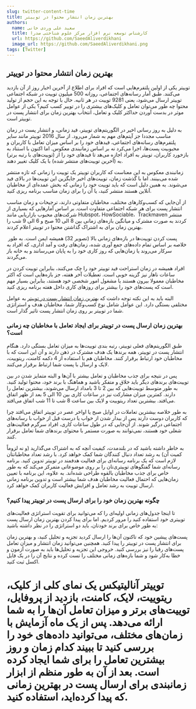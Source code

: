 ```yaml
---
slug: twitter-content-time
title: بهترین زمان انتشار محتوا در توییتر
authors:
  name: سعید علی وردی خانی
  title: کارشناس توسعه نرم افزار مرکز علوم شناختی صدرا
  url: https://github.com/SaeedAliverdikhani 
  image_url: https://github.com/SaeedAliverdikhani.png
tags: [Twitter]
---
```


## بهترین زمان انتشار محتوا در توییتر

توییتر یکی از اولین پلتفرم‌هایی است که افراد برای اطلاع از آخرین اخبار روز از آن بازدید می‌کنند. طبق آمار رسانه‌های اجتماعی، روزانه 500 میلیون توییت در شبکه اجتماعی توییتر ارسال می‌شود،‌ یعنی 9281 توییت در هر ثانیه. حال با توجه به این حجم از تولید محتوا چه طور می‌‌‌توان تعامل و کلیک‌های بیشتری را در توییر کسب کنیم؟ یکی از عوامل موثر در بدست آوردن حداکثر کلیک و تعامل،‌ انتخاب بهترین زمان برای انتشار پست در توییتر است.

به دلیل به روز رسانی اخیر در الگوریتم‌های توییتر، فید زمانی، و انتشار پست در زمان مناسب مجددا جز آیتم‌های مهم به شمار می‌رود. از سال 2016 توییتر مانند سایر پلتفرم‌های رسانه‌های اجتماعی، فیدهای خود را بر اساس میزان تعامل با کاربران و محبوبیت پست‌ها، اجرا می‌کرد نه بر اساس زمانبندی معکوس. اما اکنون با استناد به بازخورد کاربران، توییتر به افراد اجازه می‌هد تا فیدهای خود را از (توییت‌های با رتبه برتر) به (آخرین توییت‌های منتشر شده) با یک کلیک تغییر دهند.

زمانبندی معکوس به این معناست که کاربران توییتر یک توییت را زمانی که تازه منتشر شده می‌بینند. اما با گذشت زمان، توییت‌های اخیر جایگزین این توییت‌ها در بالای فید می‌شوند. به همین دلیل است که باید توییت خود را زمانی که بخش عمده‌ای از مخاطبان آنلاین هستند منتشر کنید، یا آن را برای زمان مناسب برنامه ریزی کنید.

از آن‌جایی که کسب‌وکارهای مختلف، ‌مخاطبان متفاوتی دارند، ترجیحات و زمان مناسب انتشار پست برای هر شبکه اجتماعی متفاوت است. بر اساس آمارهایی که بسیاری از شرکت‌های محبوب بازاریابی مانند Hubspot، HowSociable،  Trackmaven منتشر کردند به صورت مشترک و میانگین بازه‌های زمانی بین 8 الی 10 صبح و 6 الی 9 شب را بهترین زمان برای به اشتراک گذاشتن محتوا در توییتر اعلام کردند.

 پست کردن توییت‌ها در بازه‌های زمانی بالا (تصویر 32) همیشه ایمن است. به طور خلاصه بر اساس تمام داده‌های جمع آوری شده، زمان‌های رفت و آمد اداری، که افراد به سرکار می‌روند یا زمان‌هایی که روز کاری خود را به پایان می‌رسانند و به خانه باز می‌گردند.

افراد همیشه در زمان استراحت فید توییتر خود را چک می‌کنند، بنابراین توییت کردن در ساعات ناهار نیز گزینه خوبی است. تعطیلات آخر هفته، جز بازه‌هایی است که اکثر مخاطبان معمولا بیرون هستند یا مشغول امور شخصی خود هستند، بنابراین بسیار مهم است که پست‌های خود را بیشتر برای روزهای کاری داخل هفته برنامه ریزی کنید.

البته باید به این نکته توجه داشت که [بهترین زمان انتشار پست در توییتر](https://novinhub.com/blog/twitter-best-time-posting/) به عوامل مختلفی بستگی دارد. این عوامل شامل نوع کسب‌وکار شما، مخاطبان هدف و استراتژی شما در توییتر بر روی زمان انتشار پست تاثیر گذار است.

  

### بهترین زمان ارسال پست در توییتر برای ایجاد تعامل با مخاطبان چه زمانی است؟

طبق الگوریتم‌های فعلی توییتر، رتبه بندی توییت‌ها به میزان تعامل بستگی دارد. هنگام انتشار پست در توییتر، همه برندها یک هدف مشترک در ذهن دارند و آن این است که با مخاطبان خود ارتباط برقرار کنند. مخاطبان هم با استفاده از 4 دکمه کامنت، ریتوییت، لایک و ارسال با پست شما ارتباط برقرار می‌کنند.

پس در نتیجه برای جذب مخاطبان و تعامل بیشتر با آن‌ها و البته متمایز شدن در بین توییت‌های برندهای دیگر باید خلاق و متفکر باشید و هماهنگ با برند خود، محتوا تولید کنید. به طور متوسط توییت‌هایی که بین 2 تا 3 بامداد ارسال می‌شوند، بیشترین تعامل را دارند. کمترین میزان مشارکت نیز در ساعات کاری بین 10 الی 5 بعد از ظهر اتفاق می‌افتد. بیشترین تعداد ریتوییت و لایک بین ساعت 8 شب تا 11 شب اتفاق می‌افتد.

به طور خلاصه بیشترین تعاملات در اوایل صبح یا اواخر عصر در توییتر اتفاق می‌افتد چرا که کاربران دوست دارند پس از بیدار شدن از خواب یا درست قبل از خواب با رسانه‌های اجتماعی درگیر شوند. از آن‌جایی که در طول ساعات کاری،‌ افراد سرگرم فعالیت‌های شغلی خود هستند، نمی‌توانند به صورت مستمر با محتوای برندهای شما تعامل برقرار کنند.

به خاطر داشته باشید که در بلندمدت، کیفیت آنچه که به اشتراک می‌گذارید (و نه لزوماً کمیت آن) به رشد تعداد دنبال کنندگان شما کمک خواهد کرد. با رشد تعداد مخاطبانتان لازم است که یک برنامه رسانه‌ای برای فعالیت هدفمند در توییتر تدوین کنید. برنامه رسانه‌ای شما گفتگوهای توییتری‌تان را بر روی موضوعاتی متمرکز می‌کند که به طور خاص برای جذب مخاطبان بالقوه طراحی شده‌اند. به علاوه، این برنامه با تعیین زمان‌هایی که احتمال فعالیت مخاطبان هدف شما بیشتر است و تدوین برنامه زمانی ارسال توییت به رشد تعامل و افزایش فعالیت کاربران کمک خواهد کرد.

  

### چگونه بهترین زمان خود را برای ارسال پست در توییتر پیدا کنیم؟

تا اینجا جدول‌های زمانی اولیه‌ای را که می‌توانید برای تقویت استراتژی فعالیت‌های توییتری خود استفاده کنید را مرور کردیم. اما برای پیدا کردن بهترین زمان ارسال پست به طور خاص برای برند خودتان، باید دو استراتژی را در نظر داشته باشید:

پست‌های پیشین خود که تاکنون آن‌ها را ارسال کردید تجزیه و تحلیل کنید، و بهترین زمان برای انتشار پست در توییتر را پیدا کنید. همچنین می‌توانید زمان انتشار و میزان تعامل پست‌های رقبا را نیز بررسی کنید. خروجی این تجزیه و تحلیل‌ها باید به صورت آزمون و خطا به‌‌کار شود و شما بازه‌های زمانی مختلف را تست کرده و نتایج آن را در یک فایل اکسل ثبت کنید.

# توییتر آنالیتیکس یک نمای کلی از کلیک، ریتوییت، لایک، کامنت، بازدید از پروفایل، توییت‌های برتر و میزان تعامل آن‌ها را به شما ارائه می‌دهد. پس از یک ماه آزمایش با زمان‌های مختلف،‌ می‌توانید داده‌های خود را بررسی کنید تا ببیند کدام زمان و روز بیشترین تعامل را برای شما ایجاد کرده است. بعد از آن به طور منظم از ابزار زمانبندی برای ارسال پست در بهترین زمانی که پیدا کرده‌اید،‌ استفاده کنید.